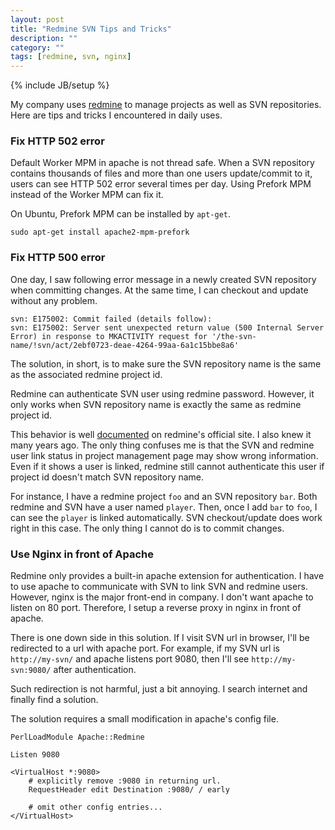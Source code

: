 ```yaml
---
layout: post
title: "Redmine SVN Tips and Tricks"
description: ""
category: ""
tags: [redmine, svn, nginx]
---
```

{% include JB/setup %}

My company uses [redmine](http://www.redmine.org) to manage projects as well as SVN repositories. Here are tips and tricks I encountered in daily uses.

### Fix HTTP 502 error ###

Default Worker MPM in apache is not thread safe. When a SVN repository contains thousands of files and more than one users update/commit to it, users can see HTTP 502 error several times per day. Using Prefork MPM instead of the Worker MPM can fix it.

On Ubuntu, Prefork MPM can be installed by `apt-get`.

    sudo apt-get install apache2-mpm-prefork

### Fix HTTP 500 error ###

One day, I saw following error message in a newly created SVN repository when committing changes. At the same time, I can checkout and update without any problem.

    svn: E175002: Commit failed (details follow):
    svn: E175002: Server sent unexpected return value (500 Internal Server Error) in response to MKACTIVITY request for '/the-svn-name/!svn/act/2ebf0723-deae-4264-99aa-6a1c15bbe8a6'

The solution, in short, is to make sure the SVN repository name is the same as the associated redmine project id.

Redmine can authenticate SVN user using redmine password. However, it only works when SVN repository name is exactly the same as redmine project id.

This behavior is well [documented](http://www.redmine.org/projects/redmine/wiki/Repositories_access_control_with_apache_mod_dav_svn_and_mod_perl) on redmine's official site. I also knew it many years ago. The only thing confuses me is that the SVN and redmine user link status in project management page may show wrong information. Even if it shows a user is linked, redmine still cannot authenticate this user if project id doesn't match SVN repository name.

For instance, I have a redmine project `foo` and an SVN repository `bar`. Both redmine and SVN have a user named `player`. Then, once I add `bar` to `foo`, I can see the `player` is linked automatically. SVN checkout/update does work right in this case. The only thing I cannot do is to commit changes.

### Use Nginx in front of Apache ###

Redmine only provides a built-in apache extension for authentication. I have to use apache to communicate with SVN to link SVN and redmine users. However, nginx is the major front-end in company. I don't want apache to listen on 80 port. Therefore, I setup a reverse proxy in nginx in front of apache.

There is one down side in this solution. If I visit SVN url in browser, I'll be redirected to a url with apache port. For example, if my SVN url is `http://my-svn/` and apache listens port 9080, then I'll see `http://my-svn:9080/` after authentication.

Such redirection is not harmful, just a bit annoying. I search internet and finally find a solution.

The solution requires a small modification in apache's config file.

    PerlLoadModule Apache::Redmine

    Listen 9080
    
    <VirtualHost *:9080>
        # explicitly remove :9080 in returning url.
        RequestHeader edit Destination :9080/ / early
        
        # omit other config entries...
    </VirtualHost>
